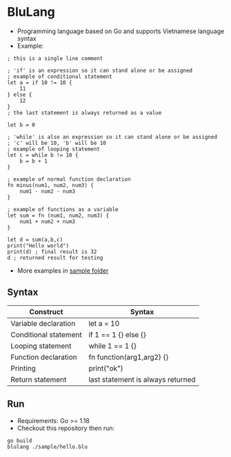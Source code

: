 # BluLang

- Programming language based on Go and supports Vietnamese language syntax
- Example:

```
; this is a single line comment

; 'if' is an expression so it can stand alone or be assigned
; example of conditional statement
let a = if 10 != 10 {
    11
} else {
    12
}
; the last statement is always returned as a value

let b = 0

; 'while' is also an expression so it can stand alone or be assigned
; 'c' will be 10, 'b' will be 10
; example of looping statement
let c = while b != 10 {
    b = b + 1
}

; example of normal function declaration
fn minus(num1, num2, num3) {
    num1 - num2 - num3
}

; example of functions as a variable
let sum = fn (num1, num2, num3) {
    num1 + num2 + num3
}

let d = sum(a,b,c)
print("Hello world")
print(d) ; final result is 32
d ; returned result for testing
```

- More examples in [sample folder](/sample)

## Syntax

| Construct             | Syntax                            |
|-----------------------|-----------------------------------|
| Variable declaration  | let a = 10                        |
| Conditional statement | if 1 == 1 {} else {}              |
| Looping statement     | while 1 == 1 {}                   |
| Function declaration  | fn function(arg1,arg2) {}         |
| Printing              | print("ok")                       |
| Return statement      | last statement is always returned |

## Run

- Requirements: Go >= 1.18
- Checkout this repository then run:

```shell
go build
blulang ./sample/hello.blu
```